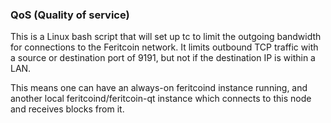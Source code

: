 ### QoS (Quality of service) ###

This is a Linux bash script that will set up tc to limit the outgoing bandwidth for connections to the Feritcoin network. It limits outbound TCP traffic with a source or destination port of 9191, but not if the destination IP is within a LAN.

This means one can have an always-on feritcoind instance running, and another local feritcoind/feritcoin-qt instance which connects to this node and receives blocks from it.
